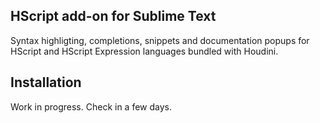 ## HScript add-on for Sublime Text
Syntax highligting, completions, snippets and documentation popups for HScript and HScript Expression languages bundled with Houdini.

## Installation
Work in progress. Check in a few days.
